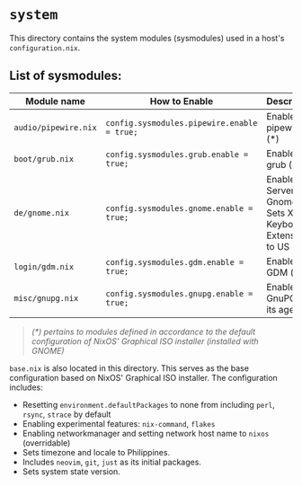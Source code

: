 # `system`
This directory contains the system modules (sysmodules) used in a host's `configuration.nix`.

## List of sysmodules:
| Module name | How to Enable | Description |
| ----------- | ------------- | ----------- |
| `audio/pipewire.nix` | `config.sysmodules.pipewire.enable = true;` | Enables pipewire (\*) |
| `boot/grub.nix` | `config.sysmodules.grub.enable = true;` | Enables grub (\*) |
| `de/gnome.nix` | `config.sysmodules.gnome.enable = true;` | Enables X Server, Gnome, Sets X Keyboard Extension to US (\*) |
| `login/gdm.nix` | `config.sysmodules.gdm.enable = true;` | Enables GDM (\*) |
| `misc/gnupg.nix` | `config.sysmodules.gnupg.enable = true;` | Enables GnuPG and its agent |

> *(\*) pertains to modules defined in accordance to the default configuration of NixOS' Graphical ISO installer (installed with GNOME)*

`base.nix` is also located in this directory. This serves as the base configuration based on NixOS' Graphical ISO installer. The configuration includes:
- Resetting `environment.defaultPackages` to none from including `perl`, `rsync`,  `strace` by default
- Enabling experimental features: `nix-command`, `flakes`
- Enabling networkmanager and setting network host name to `nixos` (overridable)
- Sets timezone and locale to Philippines.
- Includes `neovim`, `git`, `just` as its initial packages.
- Sets system state version.



